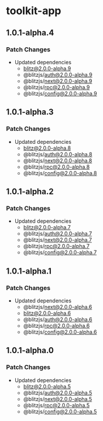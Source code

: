 # toolkit-app

## 1.0.1-alpha.4

### Patch Changes

- Updated dependencies
  - blitz@2.0.0-alpha.9
  - @blitzjs/auth@2.0.0-alpha.9
  - @blitzjs/next@2.0.0-alpha.9
  - @blitzjs/rpc@2.0.0-alpha.9
  - @blitzjs/config@2.0.0-alpha.9

## 1.0.1-alpha.3

### Patch Changes

- Updated dependencies
  - blitz@2.0.0-alpha.8
  - @blitzjs/auth@2.0.0-alpha.8
  - @blitzjs/next@2.0.0-alpha.8
  - @blitzjs/rpc@2.0.0-alpha.8
  - @blitzjs/config@2.0.0-alpha.8

## 1.0.1-alpha.2

### Patch Changes

- Updated dependencies
  - blitz@2.0.0-alpha.7
  - @blitzjs/auth@2.0.0-alpha.7
  - @blitzjs/next@2.0.0-alpha.7
  - @blitzjs/rpc@2.0.0-alpha.7
  - @blitzjs/config@2.0.0-alpha.7

## 1.0.1-alpha.1

### Patch Changes

- Updated dependencies
  - @blitzjs/next@2.0.0-alpha.6
  - blitz@2.0.0-alpha.6
  - @blitzjs/auth@2.0.0-alpha.6
  - @blitzjs/rpc@2.0.0-alpha.6
  - @blitzjs/config@2.0.0-alpha.6

## 1.0.1-alpha.0

### Patch Changes

- Updated dependencies
  - blitz@2.0.0-alpha.5
  - @blitzjs/auth@2.0.0-alpha.5
  - @blitzjs/next@2.0.0-alpha.5
  - @blitzjs/rpc@2.0.0-alpha.5
  - @blitzjs/config@2.0.0-alpha.5
